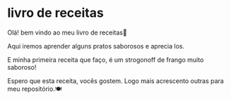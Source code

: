# livro de receitas

Olá! bem vindo ao meu livro de receitas:wave:

Aqui iremos aprender alguns pratos saborosos e  aprecia los.

E minha primeira receita que faço, é um strogonoff de frango muito saboroso!

Espero que esta receita, vocês gostem. Logo mais acrescento outras para meu repositório.:plate_with_cutlery:

